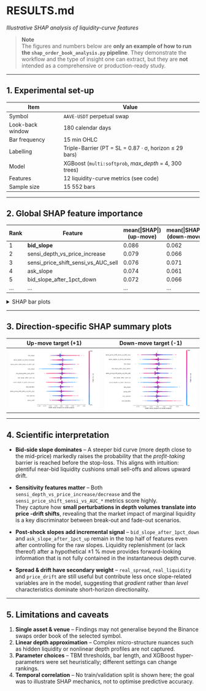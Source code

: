 # RESULTS.md  
_Illustrative SHAP analysis of liquidity-curve features_

> **Note**  
> The figures and numbers below are **only an example of how to run the
> `shap_order_book_analysis.py` pipeline**.  They demonstrate the workflow and
> the type of insight one can extract, but they are **not** intended as a
> comprehensive or production-ready study.

---

## 1. Experimental set-up  

| Item | Value |
|------|-------|
| Symbol | `AAVE-USDT` perpetual swap |
| Look-back window | 180 calendar days |
| Bar frequency | 15 min OHLC |
| Labelling | Triple-Barrier (PT = SL = 0.87 · σ, horizon ≤ 29 bars) |
| Model | XGBoost (`multi:softprob`, *max_depth* = 4, 300 trees) |
| Features | 12 liquidity-curve metrics (see code) |
| Sample size | 15 552 bars |

---

## 2. Global SHAP feature importance  

| Rank | Feature | mean(\|SHAP\|) (up-move) | mean(\|SHAP\|) (down-move) |
|------|---------|-----------------------|-------------------------|
| 1 | **bid_slope** | 0.086 | 0.062 |
| 2 | sensi_depth_vs_price_increase | 0.079 | 0.066 |
| 3 | sensi_price_shift_sensi_vs_AUC_sell | 0.076 | 0.071 |
| 4 | ask_slope | 0.074 | 0.061 |
| 5 | bid_slope_after_1pct_down | 0.072 | 0.066 |
| … | … | … | … |

<details>
<summary>SHAP bar plots</summary>

| Up-move target (+1) | Down-move target (-1) |
|---------------------|-----------------------|
| ![SHAP importance +1](images/shap_importance_1.0.png) | ![SHAP importance -1](images/shap_importance_-1.0.png) |

</details>

---

## 3. Direction-specific SHAP summary plots  

| Up-move target (+1) | Down-move target (-1) |
|---------------------|-----------------------|
| ![SHAP summary +1](images/shap_summary_1.0.png) | ![SHAP summary -1](images/shap_summary_-1.0.png) |

---

## 4. Scientific interpretation  

* **Bid-side slope dominates** – A steeper bid curve (more depth close to the
  mid-price) markedly raises the probability that the _profit-taking_ barrier
  is reached before the stop-loss.  This aligns with intuition: plentiful
  near-bid liquidity cushions small sell-offs and allows upward drift.

* **Sensitivity features matter** – Both
  `sensi_depth_vs_price_increase/decrease` and the
  `sensi_price_shift_sensi_vs_AUC_*` metrics score highly.  
  They capture how **small perturbations in depth volumes translate into price
 -drift shifts**, revealing that the market impact of marginal liquidity is a
  key discriminator between break-out and fade-out scenarios.

* **Post-shock slopes add incremental signal** – `bid_slope_after_1pct_down`
  and `ask_slope_after_1pct_up` remain in the top half of features even after
  controlling for the raw slopes.  Liquidity replenishment (or lack thereof)
  after a hypothetical ±1 % move provides forward-looking information that is
  not fully contained in the instantaneous depth curve.

* **Spread & drift have secondary weight** – `real_spread`, `real_liquidity`
  and `price_drift` are still useful but contribute less once slope-related
  variables are in the model, suggesting that _gradient_ rather than _level_
  characteristics dominate short-horizon directionality.

---

## 5. Limitations and caveats  

1. **Single asset & venue** – Findings may not generalise beyond the Binance
   swaps order book of the selected symbol.  
2. **Linear depth approximation** – Complex micro-structure nuances such as
   hidden liquidity or nonlinear depth profiles are not captured.  
3. **Parameter choices** – TBM thresholds, bar length, and XGBoost hyper-
   parameters were set heuristically; different settings can change rankings.  
4. **Temporal correlation** – No train/validation split is shown here; the
   goal was to illustrate SHAP mechanics, not to optimise predictive accuracy.  

